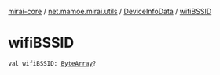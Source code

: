 [mirai-core](../../index.md) / [net.mamoe.mirai.utils](../index.md) / [DeviceInfoData](index.md) / [wifiBSSID](./wifi-b-s-s-i-d.md)

# wifiBSSID

`val wifiBSSID: `[`ByteArray`](https://kotlinlang.org/api/latest/jvm/stdlib/kotlin/-byte-array/index.html)`?`